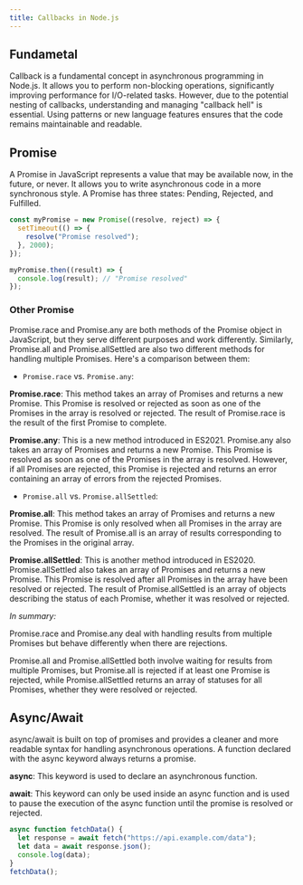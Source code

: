 ```yaml
---
title: Callbacks in Node.js
---
```


## Fundametal

Callback is a fundamental concept in asynchronous programming in Node.js. It allows you to perform non-blocking operations, significantly improving performance for I/O-related tasks. However, due to the potential nesting of callbacks, understanding and managing "callback hell" is essential. Using patterns or new language features ensures that the code remains maintainable and readable.

## Promise

A Promise in JavaScript represents a value that may be available now, in the future, or never. It allows you to write asynchronous code in a more synchronous style. A Promise has three states: Pending, Rejected, and Fulfilled.

```js
const myPromise = new Promise((resolve, reject) => {
  setTimeout(() => {
    resolve("Promise resolved");
  }, 2000);
});

myPromise.then((result) => {
  console.log(result); // "Promise resolved"
});
```

### Other Promise

Promise.race and Promise.any are both methods of the Promise object in JavaScript, but they serve different purposes and work differently. Similarly, Promise.all and Promise.allSettled are also two different methods for handling multiple Promises. Here's a comparison between them:

- `Promise.race` vs. `Promise.any`:

**Promise.race**: This method takes an array of Promises and returns a new Promise. This Promise is resolved or rejected as soon as one of the Promises in the array is resolved or rejected. The result of Promise.race is the result of the first Promise to complete.

**Promise.any**: This is a new method introduced in ES2021. Promise.any also takes an array of Promises and returns a new Promise. This Promise is resolved as soon as one of the Promises in the array is resolved. However, if all Promises are rejected, this Promise is rejected and returns an error containing an array of errors from the rejected Promises.

- `Promise.all` vs. `Promise.allSettled`:

**Promise.all**: This method takes an array of Promises and returns a new Promise. This Promise is only resolved when all Promises in the array are resolved. The result of Promise.all is an array of results corresponding to the Promises in the original array.

**Promise.allSettled**: This is another method introduced in ES2020. Promise.allSettled also takes an array of Promises and returns a new Promise. This Promise is resolved after all Promises in the array have been resolved or rejected. The result of Promise.allSettled is an array of objects describing the status of each Promise, whether it was resolved or rejected.

_In summary:_

Promise.race and Promise.any deal with handling results from multiple Promises but behave differently when there are rejections.

Promise.all and Promise.allSettled both involve waiting for results from multiple Promises, but Promise.all is rejected if at least one Promise is rejected, while Promise.allSettled returns an array of statuses for all Promises, whether they were resolved or rejected.

## Async/Await

async/await is built on top of promises and provides a cleaner and more readable syntax for handling asynchronous operations. A function declared with the async keyword always returns a promise.

**async**: This keyword is used to declare an asynchronous function.

**await**: This keyword can only be used inside an async function and is used to pause the execution of the async function until the promise is resolved or rejected.

```js
async function fetchData() {
  let response = await fetch("https://api.example.com/data");
  let data = await response.json();
  console.log(data);
}
fetchData();
```

